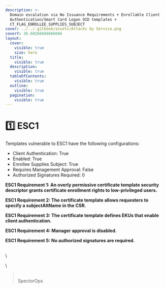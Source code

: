 ```yaml
---
description: >-
  Domain escalation via No Issuance Requirements + Enrollable Client
  Authentication/Smart Card Logon OID templates +
  CT_FLAG_ENROLLEE_SUPPLIES_SUBJECT
cover: ../../.gitbook/assets/Attacks by Service.png
coverY: 36.68266666666666
layout:
  cover:
    visible: true
    size: hero
  title:
    visible: true
  description:
    visible: true
  tableOfContents:
    visible: true
  outline:
    visible: true
  pagination:
    visible: true
---
```


# 1️⃣ ESC1

Templates vulnerable to ESC1 have the following configurations:

* Client Authentication: True
* Enabled: True
* Enrollee Supplies Subject: True
* Requires Management Approval: False
* Authorized Signatures Required: 0

**ESC1 Requirement 1: An overly permissive certificate template security descriptor grants certificate enrollment rights to low-privileged users.**

**ESC1 Requirement 2: The certificate template allows requesters to specify a subjectAltName in the CSR.**

**ESC1 Requirement 3: The certificate template defines EKUs that enable client authentication.**

**ESC1 Requirement 4: Manager approval is disabled.**

**ESC1 Requirement 5: No authorized signatures are required.**

\
\


\


>
>
> \
> SpectorOps
